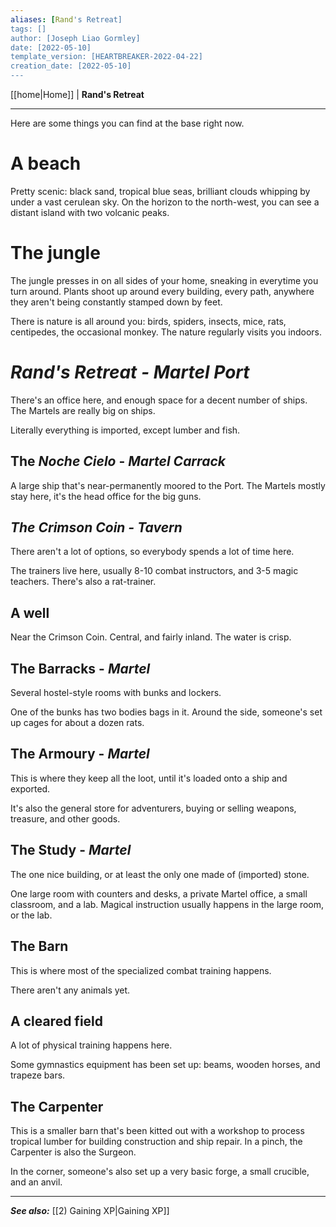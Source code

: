 ```yaml
---
aliases: [Rand's Retreat]
tags: []
author: [Joseph Liao Gormley]
date: [2022-05-10]
template_version: [HEARTBREAKER-2022-04-22]
creation_date: [2022-05-10]
---
```

<!-- Home | Character Creation | -->
[[home|Home]] | **Rand's Retreat**
___
Here are some things you can find at the base right now.

# A beach
Pretty scenic: black sand, tropical blue seas, brilliant clouds whipping by under a vast cerulean sky. On the horizon to the north-west, you can see a distant island with two volcanic peaks.

# The jungle
The jungle presses in on all sides of your home, sneaking in everytime you turn around. Plants shoot up around every building, every path, anywhere they aren't being constantly stamped down by feet.

There is nature is all around you: birds, spiders, insects, mice, rats, centipedes, the occasional monkey. The nature regularly visits you indoors.

# *Rand's Retreat - Martel Port* 
There's an office here, and enough space for a decent number of ships. The Martels are really big on ships.

Literally everything is imported, except lumber and fish.

## The *Noche Cielo* - *Martel Carrack*
A large ship that's near-permanently moored to the Port. The Martels mostly stay here, it's the head office for the big guns.

## *The Crimson Coin - Tavern* 
There aren't a lot of options, so everybody spends a lot of time here.

The trainers live here, usually 8-10 combat instructors, and 3-5 magic teachers. There's also a rat-trainer.

## A well
Near the Crimson Coin. Central, and fairly inland. The water is crisp.

## The Barracks - *Martel*
Several hostel-style rooms with bunks and lockers.

One of the bunks has two bodies bags in it. Around the side, someone's set up cages for about a dozen rats.

## The Armoury - *Martel*
This is where they keep all the loot, until it's loaded onto a ship and exported.

It's also the general store for adventurers, buying or selling weapons, treasure, and other goods.

## The Study - *Martel*
The one nice building, or at least the only one made of (imported) stone.

One large room with counters and desks, a private Martel office, a small classroom, and a lab. Magical instruction usually happens in the large room, or the lab.

## The Barn
This is where most of the specialized combat training happens.

There aren't any animals yet.

## A cleared field
A lot of physical training happens here.

Some gymnastics equipment has been set up: beams, wooden horses, and trapeze bars.

## The Carpenter
This is a smaller barn that's been kitted out with a workshop to process tropical lumber for building construction and ship repair. In a pinch, the Carpenter is also the Surgeon.

In the corner, someone's also set up a very basic forge, a small crucible, and an anvil.

___
***See also:*** [[2) Gaining XP|Gaining XP]]
<!--*References:*
*Source:* -->
<!-- Sources, read more, links, etc. -->
<!-- *Source: Entry by [[Mike Maxin]].* -->
<!-- Leave an empty line at the end, otherwise Exporter complains. -->
